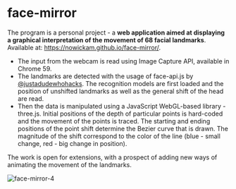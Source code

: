 # face-mirror
The program is a personal project - a <b>web application aimed at displaying a graphical interpretation of the movement of 68 facial landmarks</b>. Available at: https://nowickam.github.io/face-mirror/.

- The input from the webcam is read using Image Capture API, available in Chrome 59. 
- The landmarks are detected with the usage of face-api.js by [@justadudewhohacks](https://github.com/justadudewhohacks/face-api.js). The recognition models are first loaded and the position of unshifted landmarks as well as the general shift of the head are read. 
- Then the data is manipulated using a JavaScript WebGL-based library - three.js. Initial positions of the depth of particular points is hard-coded and the movement of the points is traced. The starting and ending positions of the point shift determine the Bezier curve that is drawn. The magnitude of the shift correspond to the color of the line (blue - small change, red - big change in position).

The work is open for extensions, with a prospect of adding new ways of animating the movement of the landmarks.

![face-mirror-4](https://user-images.githubusercontent.com/49707233/80527729-1e515300-8995-11ea-830c-95ed2924ada8.png)